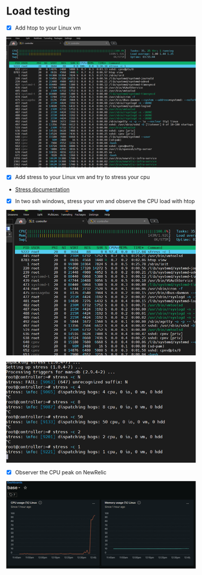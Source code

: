 # Load testing

* [x] Add htop to your Linux vm

![image-20230512144936987](./assets/image-20230512144936987.png)

* [x] Add stress to your Linux vm and try to stress your cpu

<!---->

* [Stress documentation](https://www.golinuxcloud.com/stress-command-in-linux/)

<!---->

* [x] In two ssh windows, stress your vm and observe the CPU load with htop

![image-20230512144109679](./assets/image-20230512144109679.png)

![image-20230512144131411](./assets/image-20230512144131411.png)

* [x] Observer the CPU peak on NewRelic

![image-20230512144222256](./assets/image-20230512144222256.png)



